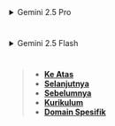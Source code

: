 <details>
<summary>Gemini 2.5 Pro</summary>

</details>

#

<details>
<summary>Gemini 2.5 Flash</summary>

# **LEVEL 6: ADVANCED TOPICS & LPEG**

Kita telah masuk ke level terakhir dari kurikulum ini dimana bagian ini adalah level yang akan memperkenalkan Anda pada salah satu pustaka pihak ketiga yang paling kuat dan unik di Lua untuk parsing dan manipulasi string yang kompleks: LPEG. Pada level ini, kita akan membahas topik-topik lanjutan yang mungkin tidak sering Anda gunakan setiap hari, tetapi sangat kuat ketika Anda membutuhkannya. Fokus utama adalah pada LPEG, pustaka _Parsing Expression Grammar_ yang sangat efisien.

### **6.1 LPEG: Parsing Expression Grammars for Lua**

**LPEG** (Lua Parsing Expression Grammars) adalah sebuah pustaka C yang diintegrasikan ke Lua, yang menyediakan fungsionalitas _pattern matching_ dan _parsing_ yang jauh lebih canggih daripada Lua Patterns standar. LPEG didasarkan pada konsep _Parsing Expression Grammars (PEGs)_, yang merupakan alternatif untuk _Regular Expressions (Regex)_ dan _Context-Free Grammars (CFGs)_.

- **Pengenalan LPEG: Apa itu PEG dan mengapa itu lebih unggul dari Regex untuk parsing kompleks**

  - **Apa itu PEG (Parsing Expression Grammar)?**:

    - PEG adalah cara formal untuk mendefinisikan bahasa, mirip dengan CFG, tetapi dirancang untuk _parsing_ yang efisien.
    - Berbeda dengan CFG yang bisa ambigu, PEG selalu _unambiguous_ (tidak ambigu). Ini berarti untuk setiap input, hanya ada satu cara untuk mengurainya.
    - PEG beroperasi dengan prinsip "pemilihan terurut" (ordered choice) dan "coba pertama" (first match wins). Ketika ada beberapa alternatif, aturan pertama yang cocok akan "menang", dan mesin tidak akan mencoba alternatif lain.

  - **Mengapa LPEG (PEG) Unggul dari Regex untuk Parsing Kompleks?**:

    1.  **Ambiguity (Ketidakjelasan)**:
        - **Regex**: Regex seringkali _ambigu_ untuk struktur bersarang atau kompleks. Contoh yang umum adalah mencoba mencocokkan HTML dengan Regex, yang seringkali gagal karena Regex tidak dapat secara efektif menangani struktur bersarang atau berpasangan dengan benar (karena Regex tidak memiliki kemampuan _recursive_ bawaan yang kuat seperti PEG).
        - **LPEG/PEG**: PEG secara inheren _unambiguous_. Ini membuatnya sangat cocok untuk _parsing_ bahasa pemrograman, format data (JSON, CSV yang kompleks), atau struktur bersarang (HTML, XML, kurung yang seimbang) dengan presisi. LPEG secara alami mendukung rekursi.
    2.  **Kemampuan Parsing vs. Matching**:
        - **Regex**: Dirancang terutama untuk _string matching_ dan _substitution_. Meskipun bisa mengekstrak data (`captures`), ia tidak dirancang untuk membangun _parse tree_ atau memahami struktur hierarkis bahasa.
        - **LPEG/PEG**: Dirancang untuk _parsing_. Ia tidak hanya mencocokkan pola, tetapi juga dapat membangun representasi terstruktur dari string yang diurai (misalnya, tabel data, AST/Abstract Syntax Tree).
    3.  **Power dan Ekspresivitas**:
        - **Lua Patterns**: Sederhana dan ringan, tidak bisa menangani rekursi, tidak ada operator OR yang universal, dll.
        - **Regex Penuh**: Lebih kuat dari Lua Patterns, tetapi masih memiliki keterbatasan untuk struktur bersarang, dan seringkali membutuhkan _backtracking_ yang mahal untuk pola kompleks.
        - **LPEG/PEG**: Jauh lebih kuat dan ekspresif daripada Regex untuk definisi bahasa. Ia dapat dengan mudah mendefinisikan tata bahasa untuk bahasa pemrograman, format konfigurasi, dan bahkan bahasa markup.
    4.  **Efisiensi**: LPEG seringkali sangat efisien. Ini dikompilasi menjadi sebuah _automaton_ (mesin keadaan) yang dapat mem-parsing string dalam waktu linier, menghindari _backtracking_ yang berlebihan yang dapat memperlambat Regex.

  - **Kapan Menggunakan LPEG**:

    - Ketika Lua Patterns standar tidak cukup (misalnya, perlu _parsing_ JSON, HTML sederhana, ekspresi matematika).
    - Ketika Anda perlu mengurai format data atau bahasa DSL (Domain Specific Language) kustom.
    - Ketika kinerja _parsing_ sangat penting.

  - **Penting**: LPEG bukan bagian dari pustaka standar Lua. Anda perlu menginstalnya secara terpisah (misalnya, melalui LuaRocks: `luarocks install lpeg`).

  - **Sumber Terverifikasi**:

    - [LPEG Homepage](http://www.inf.puc-rio.br/~roberto/lpeg/) (Roberto Ierusalimschy, penulis Lua dan LPEG)
    - [LPEG Reference Manual](http://www.inf.puc-rio.br/~roberto/lpeg/lpeg.html)
    - [Wikipedia: Parsing Expression Grammar](https://en.wikipedia.org/wiki/Parsing_expression_grammar)
    - [GitHub - daurnimator/lpeg_patterns](https://github.com/daurnimator/lpeg_patterns) (Contoh penggunaan LPEG)

- **Konsep Dasar LPEG: Pattern objects, operators, and captures**

  LPEG bekerja dengan membangun objek pola yang dapat digabungkan menggunakan operator khusus.

  - **Pola Dasar**:

    - `lpeg.P(string)`: Mencocokkan string literal.
    - `lpeg.P(n)`: Mencocokkan tepat `n` karakter apa pun.
    - `lpeg.S(set)`: Mencocokkan satu karakter dari set yang diberikan (mirip `[]`).
    - `lpeg.R(range)`: Mencocokkan satu karakter dalam rentang (`'az'`, `'09'`).
    - `lpeg.V(name)`: Mereferensikan pola lain (untuk rekursi).
    - `lpeg.any`: Mencocokkan satu karakter apa pun.
    - `lpeg.true`: Selalu berhasil tanpa mengkonsumsi input.
    - `lpeg.false`: Selalu gagal.

  - **Operator Pola**: LPEG menggunakan operator yang di-overload (overloaded operators) untuk menggabungkan pola.

    - `*` (kali): Nol atau lebih (`P*`).
    - `+` (tambah): Satu atau lebih (`P+`).
    - `-` (kurang): Seleksi terurut (Ordered Choice) / ATAU (`P1 - P2` berarti coba P1, jika gagal coba P2). Ini adalah pengganti `|` di regex.
    - `*` (multiplication / sequence): Urutan (`P1 * P2` berarti P1 diikuti P2).
    - `^` (power): Opsi (nol atau satu) (`P^0` sama dengan `P?` di regex).
    - `&` (ampersand): AND predikat (Peek ahead, tidak mengkonsumsi input) (`&P`).
    - `-` (unary minus): NOT predikat (Negative lookahead, tidak mengkonsumsi input) (`-P`).

  - **Captures (Penangkapan)**: LPEG memiliki sistem penangkapan yang jauh lebih canggih daripada Lua Patterns.

    - `P / value`: Mengganti kecocokan dengan nilai yang diberikan.
    - `P / function`: Memanggil fungsi dengan kecocokan sebagai argumen.
    - `P ^ 1`: Capture posisi (mulai dan akhir).
    - `P ^ -1`: Capture nilai kecocokan.
    - `P ^ 'table'`: Membuat tabel dari captures nested.
    - `P ^ 'true'`: Boolean capture (jika cocok).
    - `P ^ 'false'`: Boolean capture (jika tidak cocok).
    - `lpeg.C(P)`: Capture nilai kecocokan `P`.
    - `lpeg.Ct(P)`: Membuat tabel dari captures `P`.
    - `lpeg.Cg(P, name)`: Capture sebagai grup bernama.

  - **Fungsi Utama**:

    - `P:match(subject)`: Mencocokkan pola `P` ke string `subject`. Mengembalikan _captures_ atau `nil`.
    - `P:as_parser()`: Mengkonversi pola menjadi fungsi parser.

  - **Sumber Terverifikasi**: [LPEG Reference Manual](https://www.google.com/search?q=http://www.inf.puc-rio.edu/~roberto/lpeg/lpeg.html), [Lua-users.org Wiki - LPEG Tutorial](http://lua-users.org/wiki/LpegTutorial).

- **Contoh dasar LPEG: Pencocokan string, angka, dan set karakter**

  - **Contoh Kode**:

    ```lua
    local lpeg = require("lpeg") -- Pastikan LPEG sudah terinstal (luarocks install lpeg)

    -- 1. Mencocokkan string literal
    local greeting_pattern = lpeg.P("Hello World")
    print("Match 'Hello World':", greeting_pattern:match("Hello World"))
    -- Output: Match 'Hello World': Hello World (cocokkan string itu sendiri)
    print("Match 'Hello Lua':", greeting_pattern:match("Hello Lua"))
    -- Output: Match 'Hello Lua': nil

    -- 2. Mencocokkan angka (satu atau lebih digit)
    local digit_pattern = lpeg.R('09')^1 -- '09' adalah rentang, ^1 adalah satu atau lebih
    print("Match '12345':", digit_pattern:match("12345"))
    -- Output: Match '12345': 12345
    print("Match 'abc':", digit_pattern:match("abc"))
    -- Output: Match 'abc': nil

    -- 3. Mencocokkan set karakter (huruf vokal)
    local vowel_pattern = lpeg.S("AEIOUaeiou") -- Cocokkan salah satu karakter dalam set
    print("Match 'A':", vowel_pattern:match("A"))
    -- Output: Match 'A': A
    print("Match 'b':", vowel_pattern:match("b"))
    -- Output: Match 'b': nil

    -- 4. Urutan (Sequence)
    local date_pattern = lpeg.R('09')^2 * lpeg.P('/') * lpeg.R('09')^2 * lpeg.P('/') * lpeg.R('09')^4
    -- Contoh: DD/MM/YYYY
    print("Match '25/12/2024':", date_pattern:match("25/12/2024"))
    -- Output: Match '25/12/2024': 25/12/2024

    -- 5. Pilihan Terurut (Ordered Choice) - Operator Minus '-'
    local email_prefix = lpeg.S("AEIOU") - lpeg.S("aeiou") -- Cocokkan A, E, I, O, U (prioritas) atau a, e, i, o, u
    -- Ini sebenarnya akan selalu cocokkan AEIOU jika ada, kemudian aeiou.
    -- Ini lebih baik untuk mencocokkan 'kata kunci' atau 'identifier' dengan prioritas.
    local keyword_or_id = lpeg.P("function") - lpeg.R('az')^1 -- Coba "function" dulu, kalau tidak, coba 1+ huruf
    print("Match 'function':", keyword_or_id:match("function"))
    -- Output: Match 'function': function
    print("Match 'variable':", keyword_or_id:match("variable"))
    -- Output: Match 'variable': variable
    ```

    - **Penjelasan per Sintaksis**:
      - `lpeg.P("Hello World")`: Membuat pola yang secara harfiah cocok dengan string "Hello World".
      - `lpeg.R('09')^1`:
        - `lpeg.R('09')`: Pola yang cocok dengan satu digit (dari 0 hingga 9).
        - `^1`: Kuantifier "satu atau lebih".
      - `lpeg.S("AEIOUaeiou")`: Membuat pola yang cocok dengan satu karakter yang ada di dalam set karakter "AEIOUaeiou".
      - `lpeg.R('09')^2 * lpeg.P('/') * lpeg.R('09')^2 * lpeg.P('/') * lpeg.R('09')^4`:
        - `*`: Operator urutan. Pola-pola digabungkan secara berurutan.
        - `lpeg.R('09')^2`: Cocokkan dua digit.
        - `lpeg.P('/')`: Cocokkan karakter `/` literal.
        - Pola ini secara keseluruhan cocok dengan format tanggal `DD/MM/YYYY`.
      - `lpeg.P("function") - lpeg.R('az')^1`:
        - `-`: Operator pilihan terurut. Pertama coba cocokkan `lpeg.P("function")`. Jika itu berhasil, maka itu yang diambil. Jika tidak, baru coba `lpeg.R('az')^1` (satu atau lebih huruf kecil). Ini penting untuk _parsing_ bahasa di mana kata kunci memiliki prioritas atas identifier.

- **Pola rekursif dan penanganan nested structures (e.g., balanced parentheses)**

  Ini adalah kekuatan utama LPEG yang tidak dimiliki Lua Patterns standar. LPEG dapat dengan mudah mendefinisikan pola rekursif, yang memungkinkan Anda untuk mengurai struktur bersarang.

  - **Contoh (Balanced Parentheses)**:

    ```lua
    local lpeg = require("lpeg")

    local P = lpeg.P
    local V = lpeg.V -- Untuk mereferensikan pola rekursif

    local expr -- Deklarasi forward untuk rekursi

    -- Definisi Pola
    local ident = lpeg.R('az','AZ')^1 -- identifier: satu atau lebih huruf
    local number = lpeg.R('09')^1     -- number: satu atau lebih digit
    local spaces = lpeg.S(' \t')^0    -- nol atau lebih spasi/tab

    -- Sebuah "item" adalah identifier, number, atau sub-ekspresi dalam kurung
    local item = ident - number - P'(' * spaces * V('expr') * spaces * P')'

    -- Ekspresi adalah satu atau lebih item yang dipisahkan oleh spasi
    expr = item * (spaces * item)^0

    -- Buat pola utama yang mencocokkan seluruh string dan membuang spasi di akhir
    local full_parser = spaces * expr * spaces * -lpeg.any -- Match sampai akhir string (-lpeg.any memastikan tidak ada sisa)

    print("Match 'a':", full_parser:match("a"))
    -- Output: Match 'a': a
    print("Match 'a b':", full_parser:match("a b"))
    -- Output: Match 'a b': a b
    print("Match '(a)':", full_parser:match("(a)"))
    -- Output: Match '(a)': (a)
    print("Match '(a b)':", full_parser:match("(a b)"))
    -- Output: Match '(a b)': (a b)
    print("Match '(a (b c))':", full_parser:match("(a (b c))"))
    -- Output: Match '(a (b c))': (a (b c))
    print("Match '((a) (b))':", full_parser:match("((a) (b))"))
    -- Output: Match '((a) (b))': ((a) (b))
    print("Match '((a (b)) c)':", full_parser:match("((a (b)) c)"))
    -- Output: Match '((a (b)) c)': ((a (b)) c)
    print("Match '(a (b c)':", full_parser:match("(a (b c)")) -- Kurung tidak seimbang
    -- Output: Match '(a (b c)': nil
    print("Match 'a)':", full_parser:match("a)")) -- Kurung tidak seimbang
    -- Output: Match 'a)': nil
    ```

    - **Penjelasan per Sintaksis**:
      - `V('expr')`: Ini adalah bagian krusial untuk rekursi. `V` (variable) digunakan untuk mereferensikan pola lain berdasarkan namanya. Di sini, `V('expr')` mereferensikan pola `expr` itu sendiri.
      - `item = ident - number - P'(' * spaces * V('expr') * spaces * P')'`: Sebuah "item" dapat berupa identifier, number, ATAU (operator `-`) sebuah ekspresi yang dikelilingi oleh kurung. `P'(' * ... * P')'` membentuk pola untuk kurung, dan di dalamnya, `V('expr')` memungkinkan ekspresi untuk bersarang di dalam ekspresi lain.
      - `expr = item * (spaces * item)^0`: Sebuah ekspresi adalah satu atau lebih item yang dipisahkan oleh spasi.
      - `full_parser = spaces * expr * spaces * -lpeg.any`: Ini memastikan seluruh string diurai.
        - `spaces`: Mengabaikan spasi awal.
        - `expr`: Pola utama yang akan diurai.
        - `spaces`: Mengabaikan spasi akhir.
        - `-lpeg.any`: Predikat negasi. Ini memastikan bahwa setelah `expr` dan spasi akhir, tidak ada karakter lain yang tersisa di string. Jika ada sisa, pola akan gagal (`nil`). Ini adalah cara yang kuat untuk memastikan kecocokan "seluruh string".

  - **Sumber Terverifikasi**: [LPEG Reference Manual - Examples](https://www.google.com/search?q=http://www.inf.puc-rio.edu/~roberto/lpeg/lpeg.html%23examples), [Programming in Lua - LPEG Chapter (jika ada edisi yang membahasnya)](https://www.lua.org/pil/).

- **Menggunakan LPEG untuk mengurai data terstruktur (JSON, CSV sederhana)**

  LPEG sangat cocok untuk mengurai format data yang terstruktur. Meskipun tidak akan membangun parser JSON lengkap dalam contoh singkat, kita bisa melihat bagaimana elemen-elemen dasar dapat digabungkan.

  - **Contoh (CSV Sederhana)**:

    ```lua
    local lpeg = require("lpeg")

    local P = lpeg.P
    local S = lpeg.S
    local C = lpeg.C -- Capture
    local Ct = lpeg.Ct -- Capture sebagai tabel

    -- Pola untuk karakter non-koma atau non-newline (untuk nilai CSV)
    local value_char = S('\n,')^-1 * lpeg.any -- Mencocokkan karakter apa pun yang bukan koma atau newline
    local value = C(value_char^0)              -- Nilai bisa kosong

    -- Baris: nilai,nilai,...
    local line = Ct(value * (P(',') * value)^0)

    -- File CSV: baris\nbaris\n...
    local csv_file = Ct(line * (P('\n') * line)^0)

    local data_csv = [[
    Apel,100,Merah
    Jeruk,150,Oranye
    Mangga,200,Kuning
    ]]

    local parsed_data = csv_file:match(data_csv)

    print("Parsed CSV Data:")
    for i, row in ipairs(parsed_data) do
        print("Row", i, ":")
        for j, val in ipairs(row) do
            print("  ", j, ":", val)
        end
    end
    -- Output:
    -- Parsed CSV Data:
    -- Row 1 :
    --    1 : Apel
    --    2 : 100
    --    3 : Merah
    -- Row 2 :
    --    1 : Jeruk
    --    2 : 150
    --    3 : Oranye
    -- Row 3 :
    --    1 : Mangga
    --    2 : 200
    --    3 : Kuning
    ```

    - **Penjelasan per Sintaksis**:
      - `value_char = S('\n,')^-1 * lpeg.any`:
        - `S('\n,')^-1`: Ini adalah predikat negasi (`-1`) dari karakter set `'\n,'`. Ini berarti "cocokkan jika karakter berikutnya BUKAN newline atau koma".
        - `* lpeg.any`: Setelah memeriksa, cocokkan karakter apa pun.
        - Hasilnya: `value_char` akan cocok dengan satu karakter yang bukan pemisah (`\n` atau `,`).
      - `value = C(value_char^0)`:
        - `value_char^0`: Nol atau lebih karakter `value_char` (ini memungkinkan nilai kosong).
        - `C(...)`: Ini adalah _capture_ dasar di LPEG. Ini akan menangkap seluruh string yang cocok dengan `value_char^0`.
      - `line = Ct(value * (P(',') * value)^0)`:
        - `Ct(...)`: Ini adalah _capture_ yang mengumpulkan semua _nested captures_ ke dalam sebuah **tabel**.
        - `value`: Cocokkan nilai pertama di baris.
        - `(P(',') * value)^0`: Nol atau lebih pasangan "koma diikuti nilai".
        - Hasilnya: `line` akan mengembalikan sebuah tabel yang berisi semua nilai di baris tersebut.
      - `csv_file = Ct(line * (P('\n') * line)^0)`:
        - Sama seperti `line`, `csv_file` menggunakan `Ct` untuk mengumpulkan baris-baris ke dalam tabel utama.
        - `line`: Cocokkan baris pertama.
        - `(P('\n') * line)^0`: Nol atau lebih pasangan "newline diikuti baris".
        - Hasilnya: `csv_file` akan mengembalikan sebuah tabel yang berisi tabel-tabel baris.

  - **Sumber Terverifikasi**: [LPEG Reference Manual - Examples](https://www.google.com/search?q=http://www.inf.puc-rio.edu/~roberto/lpeg/lpeg.html%23examples), [Lua-users.org Wiki - LPEG Contoh](https://www.google.com/search?q=http://lua-users.org/wiki/LpegExamples).

---

### **6.2 Best Practices & Advanced Tips**

- **Pentingnya `string.find(s, p, init, true)` (plain search)**

  - Seperti yang dibahas sebelumnya, `string.find()` memiliki argumen keempat `plain`. Jika `plain` disetel ke `true`, `pattern` akan diperlakukan sebagai string literal dan **bukan** pola Lua.

  - **Kapan Digunakan**: Selalu gunakan `plain = true` ketika Anda hanya mencari substring literal dan tidak membutuhkan kekuatan pola Lua.

  - **Keuntungan**:

    - **Kinerja**: Pencarian _plain_ jauh lebih cepat daripada pencarian pola, karena tidak perlu memproses aturan pola.
    - **Keamanan**: Mencegah interpretasi karakter khusus pola (`.`, `*`, `+`, dll.) secara tidak sengaja.
    - **Klaritas Kode**: Jelas menunjukkan bahwa Anda mencari string harfiah.

  - **Contoh Kode**:

    ```lua
    local text = "harga Rp10.000 (diskon 5%)"

    -- Mencari "5%" sebagai pola (akan gagal atau salah tafsir tanpa escape)
    print("Pola '5%':", string.find(text, "5%")) -- Ini akan mencoba 5 diikuti pattern apa saja. Mungkin error.

    -- Mencari "5%" sebagai literal string (yang benar)
    print("Literal '5%':", string.find(text, "5%%")) -- Escape manual
    print("Literal '5%':", string.find(text, "5%", 1, true)) -- Plain search
    -- Output (kurang lebih):
    -- Pola '5%': nil (tergantung string dan versi Lua, bisa error atau nil)
    -- Literal '5%': 20	21
    -- Literal '5%': 20	21
    ```

  - **Sumber Terverifikasi**: Lua 5.4 Reference Manual Section 6.4 (string.find).

- **Membangun tabel dengan hasil `string.gmatch()`**

  - `string.gmatch()` mengembalikan sebuah _iterator_. Jika Anda ingin mengumpulkan semua hasil kecocokan ke dalam sebuah tabel, Anda harus melakukannya secara eksplisit.
  - **Contoh Kode**:

    ```lua
    local function collect_all_matches(s, pattern)
        local results = {}
        for match in string.gmatch(s, pattern) do
            table.insert(results, match)
        end
        return results
    end

    local sentence = "apple banana orange grape"
    local fruits = collect_all_matches(sentence, "%a+")

    print("Collected fruits:")
    for i, fruit in ipairs(fruits) do
        print(i, fruit)
    end
    -- Output:
    -- Collected fruits:
    -- 1	apple
    -- 2	banana
    -- 3	orange
    -- 4	grape
    ```

  - **Sumber Terverifikasi**: Lua-users.org Wiki (String Library Tutorial).

- **Menggunakan `string.dump()` untuk fungsi (bytecode) [Topik Tingkat Lanjut]**

  - `string.dump()` adalah fungsi yang mengubah fungsi Lua (dalam bentuk _closure_) menjadi representasi biner (_bytecode_) yang dapat disimpan ke file atau ditransmisikan. Ini adalah topik yang sangat tingkat lanjut dan lebih banyak terkait dengan _serialization_ atau _code generation_ daripada manipulasi string biasa.
  - **Sintaks Dasar**: `string.dump(function [, strip])`
    - `function`: Fungsi yang akan di-_dump_.
    - `strip` (opsional, boolean): Jika `true`, informasi _debug_ (nama variabel, nomor baris) akan dihapus dari bytecode.
  - **Contoh Konseptual (tidak selalu praktis untuk penggunaan sehari-hari)**:

    ```lua
    local my_func = function(x, y) return x + y end
    local bytecode = string.dump(my_func)

    -- Anda bisa menyimpan 'bytecode' ini ke file atau mengirimkannya
    -- Nanti, Anda bisa memuatnya kembali:
    local loaded_func = load(bytecode)

    print(loaded_func(5, 3)) -- Output: 8
    ```

  - **Peringatan**: `string.dump()` membuat bytecode yang tergantung pada versi Lua dan arsitektur CPU (endianness). Bytecode yang di-_dump_ di satu sistem mungkin tidak dapat dimuat di sistem lain jika ada perbedaan arsitektur atau versi Lua yang signifikan.
  - **Sumber Terverifikasi**: Lua 5.4 Reference Manual Section 6.4.

---

Dengan ini, kita telah menyelesaikan semua level dalam **KURIKULUM LENGKAP STRING LUA (REVISI 2025)**\!

Anda telah menempuh perjalanan dari dasar-dasar string hingga konsep lanjutan seperti LPEG dan penanganan Unicode. Anda sekarang memiliki pemahaman yang komprehensif tentang:

- Deklarasi string, _escape sequences_, dan _long strings_.
- Operasi fundamental seperti konkatenasi, panjang, dan perbandingan.
- Fungsi pustaka `string` untuk manipulasi (upper, lower, reverse, sub, rep).
- Fungsi pencarian (`find`, `match`, `gmatch`) dan penggunaannya.
- Fungsi modifikasi (`gsub`, `format`).
- **Lua Patterns** secara mendalam, termasuk _character classes_, _quantifiers_, _anchors_, dan _captures_.
- Teknik _string cleaning_ dan _validation_.
- Strategi _joining_ dan _splitting_ string yang efisien.
- Implikasi _immutability_ string dan optimasi kinerja.
- **Penanganan UTF-8 dan Unicode** dengan pustaka `utf8` di Lua 5.3+.
- Pengantar **LPEG** untuk _parsing_ yang kompleks dan rekursif.

Ini adalah dasar yang sangat kuat untuk setiap proyek Lua yang melibatkan manipulasi teks. Selamat\! Sekarang Anda bisa mulai mempraktikkan semua yang telah Anda pelajari dalam proyek nyata.

</details>

#

> - **[Ke Atas](#)**
> - **[Selanjutnya][selanjutnya]**
> - **[Sebelumnya][sebelumnya]**
> - **[Kurikulum][kurikulum]**
> - **[Domain Spesifik][domain]**

[domain]: ../../../../../../README.md
[kurikulum]: ../../../../README.md
[sebelumnya]: ../bagian-5/README.md
[selanjutnya]: ../bagian-7/README.md

<!----------------------------------------------------->

[0]: ../README.md
[1]: ../
[2]: ../
[3]: ../
[4]: ../
[5]: ../
[6]: ../
[7]: ../
[8]: ../
[9]: ../
[10]: ../
[11]: ../
[12]: ../
[13]: ../
[14]: ../
[15]: ../
[16]: ../
[17]: ../
[18]: ../
